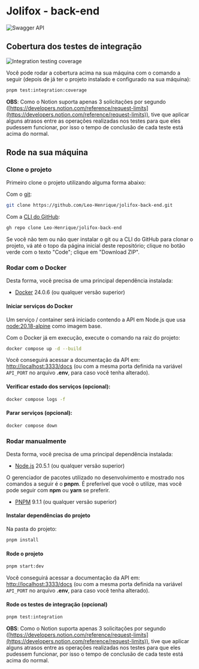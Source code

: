 # Jolifox - back-end

<img 
  src="https://github.com/user-attachments/assets/edcfcdc9-f53d-4dfe-872c-bb24d492f397" 
  alt="Swagger API"
/>

## Cobertura dos testes de integração

<img 
  src="https://github.com/user-attachments/assets/0746b815-763e-44bb-868f-10445eb84625" 
  alt="Integration testing coverage"
/>

Você pode rodar a cobertura acima na sua máquina com o comando a seguir (depois de já ter o projeto instalado e configurado na sua máquina):

```bash
pnpm test:integration:coverage
```

**OBS**: Como o Notion suporta apenas 3 solicitações por segundo ([https://developers.notion.com/reference/request-limits](https://developers.notion.com/reference/request-limits)), tive que aplicar alguns atrasos entre as operações realizadas nos testes para que eles pudessem funcionar, por isso o tempo de conclusão de cada teste está acima do normal.

## Rode na sua máquina

### Clone o projeto

Primeiro clone o projeto utilizando alguma forma abaixo:

Com o [git](https://git-scm.com/downloads):

```bash
git clone https://github.com/Leo-Henrique/jolifox-back-end.git
```

Com a [CLI do GitHub](https://cli.github.com/):

```bash
gh repo clone Leo-Henrique/jolifox-back-end
```

Se você não tem ou não quer instalar o git ou a CLI do GitHub para clonar o projeto, vá até o topo da página inicial deste repositório; clique no botão verde com o texto "Code"; clique em "Download ZIP".

### Rodar com o Docker

Desta forma, você precisa de uma principal dependência instalada:

- [Docker](https://www.docker.com/products/docker-desktop/) 24.0.6 (ou qualquer versão superior)

#### Iniciar serviços do Docker

Um serviço / container será iniciado contendo a API em Node.js que usa [node:20.18-alpine](https://hub.docker.com/layers/library/node/20.18-alpine/images/sha256-d504f23acdda979406cf3bdbff0dff7933e5c4ec183dda404ed24286c6125e60?context=explore) como imagem base.

Com o Docker já em execução, execute o comando na raiz do projeto:

```bash
docker compose up -d --build
```

Você conseguirá acessar a documentação da API em: [http://localhost:3333/docs](http://localhost:3333/docs) (ou com a mesma porta definida na variável `API_PORT` no arquivo **.env**, para caso você tenha alterado).

#### Verificar estado dos serviços (opcional):

```bash
docker compose logs -f
```

#### Parar serviços (opcional):

```bash
docker compose down
```

### Rodar manualmente

Desta forma, você precisa de uma principal dependência instalada:

- [Node.js](https://nodejs.org/en/download/package-manager) 20.5.1 (ou qualquer versão superior)

O gerenciador de pacotes utilizado no desenvolvimento e mostrado nos comandos a seguir é o **pnpm**. É preferível que você o utilize, mas você pode seguir com **npm** ou **yarn** se preferir.

- [PNPM](https://pnpm.io/installation) 9.1.1 (ou qualquer versão superior)

#### Instalar dependências do projeto

Na pasta do projeto:

```bash
pnpm install
```

#### Rode o projeto

```bash
pnpm start:dev
```

Você conseguirá acessar a documentação da API em: [http://localhost:3333/docs](http://localhost:3333/docs) (ou com a mesma porta definida na variável `API_PORT` no arquivo **.env**, para caso você tenha alterado).

#### Rode os testes de integração (opcional)

```bash
pnpm test:integration
```

**OBS**: Como o Notion suporta apenas 3 solicitações por segundo ([https://developers.notion.com/reference/request-limits](https://developers.notion.com/reference/request-limits)), tive que aplicar alguns atrasos entre as operações realizadas nos testes para que eles pudessem funcionar, por isso o tempo de conclusão de cada teste está acima do normal.

